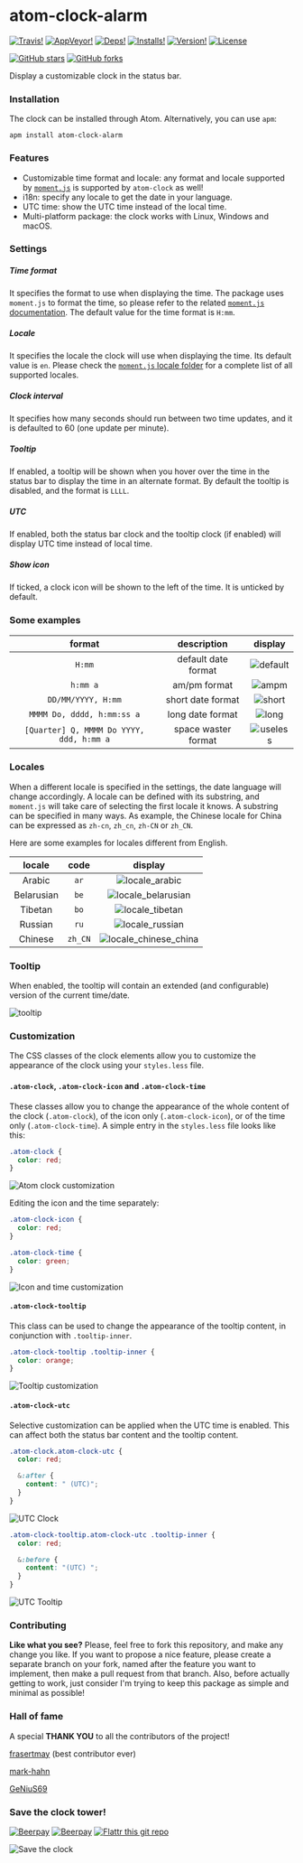 # atom-clock-alarm
[![Travis!](https://img.shields.io/travis/b3by/atom-clock.svg?style=flat-square)](https://travis-ci.org/b3by/atom-clock)
[![AppVeyor!](https://img.shields.io/appveyor/ci/b3by/atom-clock.svg?style=flat-square)](https://ci.appveyor.com/project/b3by/atom-clock)
[![Deps!](https://img.shields.io/david/b3by/atom-clock.svg?style=flat-square)](https://david-dm.org/b3by/atom-clock)
[![Installs!](https://img.shields.io/apm/dm/atom-clock.svg?style=flat-square)](https://atom.io/packages/atom-clock)
[![Version!](https://img.shields.io/apm/v/atom-clock.svg?style=flat-square)](https://atom.io/packages/atom-clock)
[![License](https://img.shields.io/apm/l/atom-clock.svg?style=flat-square)](https://github.com/b3by/atom-clock/blob/master/LICENSE.md)

[![GitHub stars](https://img.shields.io/github/stars/b3by/atom-clock.svg?style=social&label=Star)](https://github.com/b3by/atom-clock)
[![GitHub forks](https://img.shields.io/github/forks/b3by/atom-clock.svg?style=social&label=Fork)](https://github.com/b3by/atom-clock)

Display a customizable clock in the status bar.

### Installation
The clock can be installed through Atom. Alternatively, you can use `apm`:

`apm install atom-clock-alarm`

### Features
* Customizable time format and locale: any format and locale supported by [`moment.js`](http://momentjs.com/) is supported by `atom-clock` as well!
* i18n: specify any locale to get the date in your language.
* UTC time: show the UTC time instead of the local time.
* Multi-platform package: the clock works with Linux, Windows and macOS.

### Settings

##### Time format
It specifies the format to use when displaying the time. The package uses `moment.js` to format the time, so please refer to the related [`moment.js` documentation](http://momentjs.com/docs/#/displaying/format/). The default value for the time format is `H:mm`.

##### Locale
It specifies the locale the clock will use when displaying the time. Its default value is `en`. Please check the [`moment.js` locale folder](https://github.com/moment/moment/tree/master/locale) for a complete list of all supported locales.

##### Clock interval
It specifies how many seconds should run between two time updates, and it is defaulted to 60 (one update per minute).

##### Tooltip
If enabled, a tooltip will be shown when you hover over the time in the status bar to display the time in an alternate format. By default the tooltip is disabled, and the format is `LLLL`.

##### UTC
If enabled, both the status bar clock and the tooltip clock (if enabled) will display UTC time instead of local time.

##### Show icon
If ticked, a clock icon will be shown to the left of the time. It is unticked by default.

### Some examples

|format|description|display|
|:----:|:---------:|:-----:|
|`H:mm`|default date format|![default](https://user-images.githubusercontent.com/472900/32742495-87ac0a00-c8a1-11e7-82f6-49d551bb18fe.png)|
|`h:mm a`|am/pm format|![ampm](https://user-images.githubusercontent.com/472900/32742528-9d351d58-c8a1-11e7-8495-f98d0077e0f8.png)|
|`DD/MM/YYYY, H:mm`|short date format|![short](https://user-images.githubusercontent.com/472900/32742553-afebf58e-c8a1-11e7-8b13-6538e03b41a8.png)|
|`MMMM Do, dddd, h:mm:ss a`|long date format|![long](https://user-images.githubusercontent.com/472900/32742572-bfa9efe4-c8a1-11e7-8e5f-e1b4b6d20282.png)|
|`[Quarter] Q, MMMM Do YYYY, ddd, h:mm a`|space waster format|![useless](https://user-images.githubusercontent.com/472900/32742583-cca6f9c6-c8a1-11e7-90b7-4c6ba9ea6480.png)|

### Locales
When a different locale is specified in the settings, the date language will change accordingly. A locale can be defined with its substring, and `moment.js` will take care of selecting the first locale it knows. A substring can be specified in many ways. As example, the Chinese locale for China can be expressed as `zh-cn`, `zh_cn`, `zh-CN` or `zh_CN`.

Here are some examples for locales different from English.

| locale | code | display |
|:--------:|:------:|:---------:|
|Arabic|`ar`|![locale_arabic](https://user-images.githubusercontent.com/472900/32742612-e2e2530c-c8a1-11e7-9595-caa0a2c30a60.png)|
|Belarusian|`be`|![locale_belarusian](https://user-images.githubusercontent.com/472900/32742635-f00898a2-c8a1-11e7-92e8-0ab837c743f1.png)|
|Tibetan|`bo`|![locale_tibetan](https://user-images.githubusercontent.com/472900/32742652-fc8bb8d4-c8a1-11e7-912a-54d001f5f705.png)|
|Russian|`ru`|![locale_russian](https://user-images.githubusercontent.com/472900/32742660-07fb6df4-c8a2-11e7-90f8-d6840ccd1e54.png)|
|Chinese|`zh_CN`|![locale_chinese_china](https://user-images.githubusercontent.com/472900/32742676-128a37fa-c8a2-11e7-9479-1e2d8b786111.png)|

### Tooltip
When enabled, the tooltip will contain an extended (and configurable) version of
the current time/date.

![tooltip](https://user-images.githubusercontent.com/472900/32742695-2044dbe8-c8a2-11e7-8dc1-1b5a02133211.png)

### Customization
The CSS classes of the clock elements allow you to customize the appearance of
the clock using your `styles.less` file.

#### `.atom-clock`, `.atom-clock-icon` and `.atom-clock-time`
These classes allow you to change the appearance of the whole content of the
clock (`.atom-clock`), of the icon only (`.atom-clock-icon`), or of the time
only (`.atom-clock-time`). A simple entry in the `styles.less` file looks like
this:

```scss
.atom-clock {
  color: red;
}
```

![Atom clock customization](https://user-images.githubusercontent.com/472900/32742726-36e56e9e-c8a2-11e7-977e-f7fe45cb3b88.gif)

Editing the icon and the time separately:

```scss
.atom-clock-icon {
  color: red;
}

.atom-clock-time {
  color: green;
}
```

![Icon and time customization](https://user-images.githubusercontent.com/472900/32742784-4c76377a-c8a2-11e7-8ba0-a53ff1fd4fd4.gif)

#### `.atom-clock-tooltip`
This class can be used to change the appearance of the tooltip content, in
conjunction with `.tooltip-inner`.

```scss
.atom-clock-tooltip .tooltip-inner {
  color: orange;
}
```

![Tooltip customization](https://user-images.githubusercontent.com/472900/32742810-61a27276-c8a2-11e7-99ed-d202f657c538.gif)

#### `.atom-clock-utc`
Selective customization can be applied when the UTC time is enabled. This can
affect both the status bar content and the tooltip content.

```scss
.atom-clock.atom-clock-utc {
  color: red;

  &:after {
    content: " (UTC)";
  }
}
```

![UTC Clock](https://user-images.githubusercontent.com/472900/32742843-7daea0f2-c8a2-11e7-86a1-614b0d3e147e.gif)

```scss
.atom-clock-tooltip.atom-clock-utc .tooltip-inner {
  color: red;

  &:before {
    content: "(UTC) ";
  }
}
```

![UTC Tooltip](https://user-images.githubusercontent.com/472900/32742862-90b47000-c8a2-11e7-8be4-a4464e00d1e1.gif)

### Contributing
**Like what you see?** Please, feel free to fork this repository, and make any change you like. If you
want to propose a nice feature, please create a separate branch on your fork,
named after the feature you want to implement, then make a pull request from that
branch. Also, before actually getting to work, just consider I'm trying to keep
this package as simple and minimal as possible!

### Hall of fame
A special **THANK YOU** to all the contributors of the project!

[frasertmay](https://github.com/frasertmay) (best contributor ever)

[mark-hahn](https://github.com/mark-hahn)

[GeNiuS69](https://github.com/GeNiuS69)

### Save the clock tower!
[![Beerpay](https://beerpay.io/b3by/atom-clock/badge.svg?style=flat-square)](https://beerpay.io/b3by/atom-clock)
[![Beerpay](https://beerpay.io/b3by/atom-clock/make-wish.svg?style=flat-square)](https://beerpay.io/b3by/atom-clock?focus=wish)
[![Flattr this git repo](http://api.flattr.com/button/flattr-badge-large.png)](https://flattr.com/submit/auto?user_id=b3by&url=https://github.com/b3by/atom-clock&title=atom-clock&language=&tags=github&category=software)

![Save the clock](https://user-images.githubusercontent.com/472900/32742888-a4bcfdb0-c8a2-11e7-8198-f993b5c778bc.jpg)
